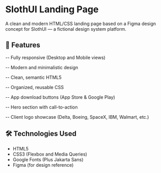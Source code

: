 <h1>SlothUI Landing Page</h1>
<p>A clean and modern HTML/CSS landing page based on a Figma design concept for SlothUI — a fictional design system platform.
</p>

<h2>🚀 Features</h2>
-- Fully responsive (Desktop and Mobile views)

-- Modern and minimalistic design

-- Clean, semantic HTML5

-- Organized, reusable CSS

-- App download buttons (App Store & Google Play)

-- Hero section with call-to-action

-- Client logo showcase (Delta, Boeing, SpaceX, IBM, Walmart, etc.)

<h2>🛠️ Technologies Used</h2>
<ul> 
<li>HTML5</li>
<li>CSS3 (Flexbox and Media Queries)</li>
<li>Google Fonts (Plus Jakarta Sans)</li>
<li>Figma (for design reference)</li>
</ul>



